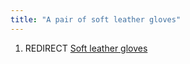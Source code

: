 ```yaml
---
title: "A pair of soft leather gloves"
---
```


1.  REDIRECT [Soft leather gloves](Soft_leather_gloves "wikilink")